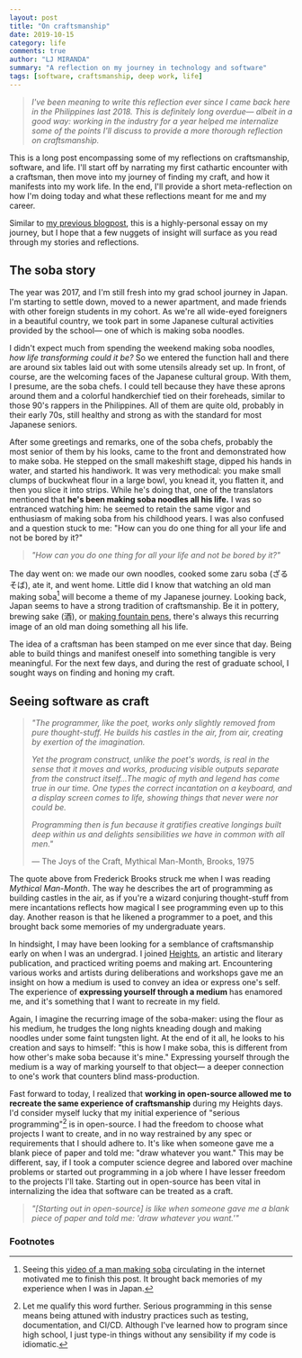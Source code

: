 ```yaml
---
layout: post
title: "On craftsmanship"
date: 2019-10-15
category: life
comments: true
author: "LJ MIRANDA"
summary: "A reflection on my journey in technology and software"
tags: [software, craftsmanship, deep work, life]
---
```


> *I've been meaning to write this reflection ever since I came back here
> in the Philippines last 2018. This is definitely long overdue&mdash; albeit
> in a good way: working in the industry for a year helped me internalize some
> of the points I'll discuss to provide a more thorough reflection on
> craftsmanship.*

This is a long post encompassing some of my reflections on craftsmanship,
software, and life. I'll start off by narrating my first cathartic encounter
with a craftsman, then move into my journey of finding my craft, and how it
manifests into my work life. In the end, I'll provide a short meta-reflection
on how I'm doing today and what these reflections meant for me and my career.

Similar to [my previous blogpost](/life/2018/09/04/my-year-in-commits/), this
is a highly-personal essay on my journey, but I hope that a few nuggets of
insight will surface as you read through my stories and reflections.

## The soba story

The year was 2017, and I'm still fresh into my grad school journey in Japan.
I'm starting to settle down, moved to a newer apartment, and made friends with
other foreign students in my cohort. As we're all wide-eyed foreigners in a
beautiful country, we took part in some Japanese cultural activities provided
by the school&mdash; one of which is making soba noodles.

I didn't expect much from spending the weekend making soba noodles, *how life
transforming could it be?* So we entered the function hall and there are around
six tables laid out with some utensils already set up. In front, of course, are
the welcoming faces of the Japanese cultural group. With them, I presume, are
the soba chefs. I could tell because they have these aprons around them and a
colorful handkerchief tied on their foreheads, similar to those 90's rappers in
the Philippines. All of them are quite old, probably in their early 70s, still
healthy and strong as with the standard for most Japanese seniors.

After some greetings and remarks, one of the soba chefs, probably the most
senior of them by his looks, came to the front and demonstrated how to make
soba. He stepped on the small makeshift stage, dipped his hands in water, and
started his handiwork. It was very methodical: you make small clumps of
buckwheat flour in a large bowl, you knead it, you flatten it, and then you
slice it into strips.  While he's doing that, one of the translators mentioned
that **he's been making soba noodles all his life.** I was so entranced
watching him: he seemed to retain the same vigor and enthusiasm of making soba
from his childhood years. I was also confused and a question stuck to me: "How
can you do one thing for all your life and not be bored by it?"

> *"How can you do one thing for all your life and not be bored by it?"*

The day went on: we made our own noodles, cooked some zaru soba (ざるそば), ate
it, and went home. Little did I know that watching an old man making soba[^1]
will become a theme of my Japanese journey. Looking back, Japan seems to have a
strong tradition of craftsmanship. Be it in pottery, brewing sake (酒), or
[making fountain pens](https://www.youtube.com/watch?v=1F12qUyIACM), there's
always this recurring image of an old man doing something all his life. 

The idea of a craftsman has been stamped on me ever since that day. Being able
to build things and manifest oneself into something tangible is very
meaningful. For the next few days, and during the rest of graduate school, I
sought ways on finding and honing my craft. 

## Seeing software as craft

> *"The programmer, like the poet, works only slightly removed from pure
> thought-stuff. He builds his castles in the air, from air, creating by
> exertion of the imagination.*
>
> *Yet the program construct, unlike the poet's words, is real in the sense that
> it moves and works, producing visible outputs separate from the construct
> itself...The magic of myth and legend has come true in our time. One types
> the correct incantation on a keyboard, and a display screen comes to life,
> showing things that never were nor could be.*
>
> *Programming then is fun because it gratifies creative longings built deep
> within us and delights sensibilities we have in common with all men."*
>
> &mdash; The Joys of the Craft, Mythical Man-Month, Brooks, 1975

The quote above from Frederick Brooks struck me when I was reading *Mythical
Man-Month*. The way he describes the art of programming as building castles in
the air, as if you're a wizard conjuring thought-stuff from mere incantations
reflects how magical I see programming even up to this day. Another reason is
that he likened a programmer to a poet, and this brought back some memories of
my undergraduate years.

In hindsight, I may have been looking for a semblance of craftsmanship early on
when I was an undergrad. I joined [Heights](https://heights-ateneo.org/), an
artistic and literary publication, and practiced writing poems and making art.
Encountering various works and artists during deliberations and workshops gave
me an insight on how a medium is used to convey an idea or express one's self.
The experience of **expressing yourself through a medium** has enamored me, and
it's something that I want to recreate in my field.

Again, I imagine the recurring image of the soba-maker: using the flour as his
medium, he trudges the long nights kneading dough and making noodles under some
faint tungsten light. At the end of it all, he looks to his creation and says
to himself: "this is how I make soba, this is different from how other's make
soba because it's mine." Expressing yourself through the medium is a way of
marking yourself to that object&mdash; a deeper connection to one's work that
counters blind mass-production.

<!-- Always look for ways to find the same experience in tech -->
Fast forward to today, I realized that **working in open-source allowed me to
recreate the same experience of craftsmanship** during my Heights days. I'd
consider myself lucky that my initial experience of "serious programming"[^2]
is in open-source. I had the freedom to choose what projects I want to create,
and in no way restrained by any spec or requirements that I should adhere to.
It's like when someone gave me a blank piece of paper and told me: "draw whatever
you want." This may be different, say, if I took a computer science degree and
labored over machine problems or started out programming in a job where I have
lesser freedom to the projects I'll take. Starting out in open-source has been
vital in internalizing the idea that software can be treated as a craft.

> *"[Starting out in open-source] is like when someone gave me a blank piece of
> paper and told me: 'draw whatever you want.'"*


<!-- describe the three things that it allowed you to do -->

### Footnotes

[^1]: Seeing this [video of a man making soba](https://www.youtube.com/watch?v=V3zFiwa8fKs) circulating in the internet motivated me to finish this post. It brought back memories of my experience when I was in Japan.
[^2]: Let me qualify this word further. Serious programming in this sense means being attuned with industry practices such as testing, documentation, and CI/CD. Although I've learned how to program since high school, I just type-in things without any sensibility if my code is idiomatic.
